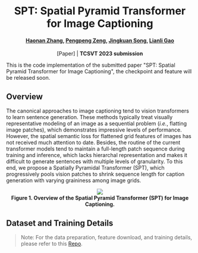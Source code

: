 <div align="center">
<h1>
<b>
SPT: Spatial Pyramid Transformer for Image Captioning
</b>
</h1>
<h4>
<b>
<a href="https://github.com/zchoi">Haonan Zhang</a>, <a href="https://ppengzeng.github.io/">Pengpeng Zeng</a>, <a href="https://cfm.uestc.edu.cn/~songjingkuan/">Jingkuan Song</a>, <a href="https://lianligao.github.io/">Lianli Gao</a>
</b>
</h4>

[Paper] | **TCSVT 2023 submission**
</div>
This is the code implementation of the submitted paper "SPT: Spatial Pyramid Transformer for Image Captioning", the checkpoint and feature will be released soon.

## Overview 
The canonical approaches to image captioning tend to vision transformers to learn sentence generation. These methods typically treat visually representative modeling of an image as a sequential problem (*i.e.*, flatting image patches), which demonstrates impressive levels of performance. However, the spatial semantic loss for flattened grid features of images has not received much attention to date. Besides, the routine of the current transformer models tend to maintain a full-length patch sequence during training and inference, which lacks hierarchal representation and makes it difficult to generate sentences with multiple levels of granularity. To this end, we propose a Spatially Pyramidal Transformer (SPT), which progressively pools vision patches to shrink sequence length for caption generation with varying graininess among image grids.

<p align="center">
    <img src=imgs/framework.png><br>
    <span><b>Figure 1. Overview of the Spatial Pyramid Transformer (SPT) for Image Captioning.</b></span>
</p>

<!-- ## The Proposed Modules in SPT

- Spatial-aware Pseudo-supervised (SP) —— solving spatial information loss of grid caused by flatten operation.

- Scale-aware Reinforcement (SR) ——simultaneously explore both low- and high-level semantics.
 
<p align="center">
    <img src=imgs/SP.png  width="56%">
    <img src=imgs/SR.png  width="40%" height="20%"> <br>
    <span><b>Figure 2. Spatial-aware Pseudo-supervised. Right: Scale-aware Reinforcement.</b></span>
</p> -->

## Dataset and Training Details 
> Note: For the data preparation, feature download, and training details, please refer to this [Repo](https://github.com/zchoi/S2-Transformer).
